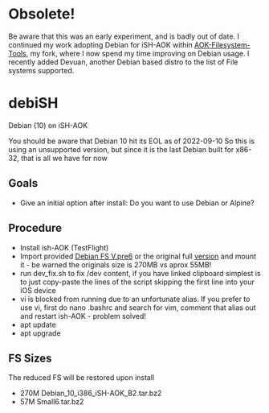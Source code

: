 # Obsolete!

Be aware that this was an early experiment, and is badly out of date.
I continued my work adopting Debian for iSH-AOK within [AOK-Filesystem-Tools](https://github.com/jaclu/AOK-Filesystem-Tools), my fork, where I now spend my time improving on Debian usage. I recently added Devuan, another Debian based distro to the list
of File systems supported.

# debiSH
Debian (10) on iSH-AOK

You should be aware that Debian 10 hit its EOL as of 2022-09-10 So this is using an unsupported version, but since it is the last Debian built for x86-32, that is all we have for now

## Goals

- Give an initial option after install: Do you want to use Debian or Alpine?


## Procedure

- Install ish-AOK (TestFlight)
- Import provided [Debian FS V.pre6](https://www.dropbox.com/s/kmsoc4m1xptvnn3/Debian10-ish-p6.tar.bz)
  or the original full [version](https://cdn.discordapp.com/attachments/778618184919285810/1024747602811551826/Debian_10_i386_iSH-AOK_B2.tar.bz2) and mount it - be warned the originals size is 270MB vs aprox 55MB!
- run dev_fix.sh to fix /dev content, if you have linked clipboard simplest is to just copy-paste the lines of the script skipping the first line into your iOS device
- vi is blocked from running due to an unfortunate alias. If you prefer to use vi, first do nano .bashrc and search for vim, comment that alias out and restart ish-AOK - problem solved!
- apt update
- apt upgrade

## FS Sizes

The reduced FS will be restored upon install

- 270M Debian_10_i386_iSH-AOK_B2.tar.bz2
- 57M  Small6.tar.bz2
